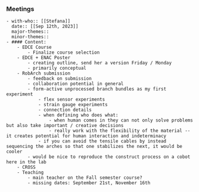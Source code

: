 ### Meetings
	- with-who:: [[Stefana]]
	  date:: [[Sep 12th, 2023]] 
	  major-themes:: 
	  minor-themes::
	- #### Content:
		- EDCE Course
			- Finalize course selection
		- EDCE + ENAC Poster
			- creating outline, send her a version Friday / Monday
			- primarily conceptual
		- RobArch submission
			- feedback on submission
			- collaboration potential in general
			- form-active unprocessed branch bundles as my first experiment
				- flex sensor experiments
				- strain gauge experiments
				- connection details
				- when defining who does what:
					- when human comes in they can not only solve problems but also take important / creative decisions
					- really work with the flexibility of the material -- it creates potential for human interaction and indeterminacy
				- if you can avoid the tensile cables by instead sequencing the arches so that one stabilizes the next, it would be cooler
			- would be nice to reproduce the construct process on a cobot here in the lab
		- CROSS
		- Teaching
			- main teacher on the Fall semester course?
			- missing dates: September 21st, November 16th